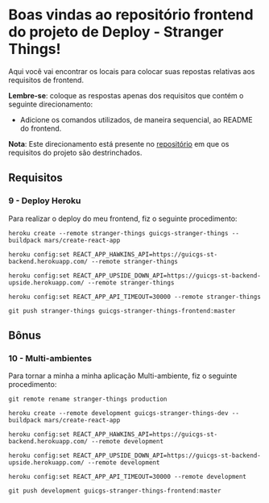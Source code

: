 # Boas vindas ao repositório frontend do projeto de Deploy - Stranger Things!

Aqui você vai encontrar os locais para colocar suas repostas relativas aos requisitos de frontend.

**Lembre-se**: coloque as respostas apenas dos requisitos que contém o seguinte direcionamento:

  - Adicione os comandos utilizados, de maneira sequencial, ao README do frontend.

**Nota**: Este direcionamento está presente no [repositório](https://github.com/tryber/sd-01-project-stranger-things) em que os requisitos do projeto são destrinchados.

## Requisitos

### 9 - Deploy Heroku

Para realizar o deploy do meu frontend, fiz o seguinte procedimento:

`heroku create --remote stranger-things guicgs-stranger-things --buildpack mars/create-react-app`

`heroku config:set REACT_APP_HAWKINS_API=https://guicgs-st-backend.herokuapp.com/ --remote stranger-things`

`heroku config:set REACT_APP_UPSIDE_DOWN_API=https://guicgs-st-backend-upside.herokuapp.com/ --remote stranger-things`

`heroku config:set REACT_APP_API_TIMEOUT=30000 --remote stranger-things`

`git push stranger-things guicgs-stranger-things-frontend:master`


## Bônus

### 10 - Multi-ambientes

Para tornar a minha a minha aplicação Multi-ambiente, fiz o seguinte procedimento:

`git remote rename stranger-things production`

`heroku create --remote development guicgs-stranger-things-dev --buildpack mars/create-react-app`

`heroku config:set REACT_APP_HAWKINS_API=https://guicgs-st-backend.herokuapp.com/ --remote development`

`heroku config:set REACT_APP_UPSIDE_DOWN_API=https://guicgs-st-backend-upside.herokuapp.com/ --remote development`

`heroku config:set REACT_APP_API_TIMEOUT=30000 --remote development`

`git push development guicgs-stranger-things-frontend:master`

